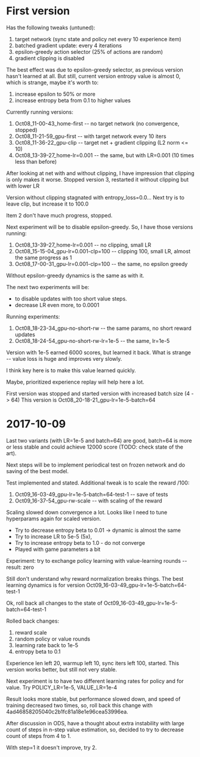 # First version

Has the following tweaks (untuned):
1. target network (sync state and policy net every 10 experience item)
2. batched gradient update: every 4 iterations
3. epsilon-greedy action selector (25% of actions are random)
4. gradient clipping is disabled

The best effect was due to epsilon-greedy selector, as previous version hasn't learned at all.
But still, current version entropy value is almost 0, which is strange, maybe it's worth to:
1. increase epsilon to 50% or more
2. increase entropy beta from 0.1 to higher values

Currently running versions:
1. Oct08_11-00-43_home-first -- no target network (no convergence, stopped)
2. Oct08_11-21-59_gpu-first -- with target network every 10 iters
3. Oct08_11-36-22_gpu-clip -- target net + gradient clipping (L2 norm <= 10)
4. Oct08_13-39-27_home-lr=0.001 -- the same, but with LR=0.001 (10 times less than before)

After looking at net with and without clipping, I have impression that clipping is only makes it worse.
Stopped version 3, restarted it without clipping but with lower LR

Version without clipping stagnated with entropy_loss=0.0...
Next try is to leave clip, but increase it to 100.0

Item 2 don't have much progress, stopped.

Next experiment will be to disable epsilon-greedy. So, I have those versions running:

1. Oct08_13-39-27_home-lr=0.001 -- no clipping, small LR
2. Oct08_15-15-04_gpu-lr=0.001-clp=100 -- clipping 100, small LR, almost the same progress as 1
3. Oct08_17-00-31_gpu-lr=0.001-clp=100 -- the same, no epsilon greedy

Without epsilon-greedy dynamics is the same as with it.

The next two experiments will be:
* to disable updates with too short value steps.
* decrease LR even more, to 0.0001

Running experiments:
1. Oct08_18-23-34_gpu-no-short-rw -- the same params, no short reward updates
2. Oct08_18-24-54_gpu-no-short-rw-lr=1e-5 -- the same, lr=1e-5

Version with 1e-5 earned 6000 scores, but learned it back. What is strange -- value loss is huge and improves very slowly.

I think key here is to make this value learned quickly.

Maybe, prioritized experience replay will help here a lot.

First version was stopped and started version with increased batch size (4 -> 64)
This version is Oct08_20-18-21_gpu-lr=1e-5-batch=64

# 2017-10-09

Last two variants (with LR=1e-5 and batch=64) are good, batch=64 is more or less stable and 
could achieve 12000 score (TODO: check state of the art).

Next steps will be to implement periodical test on frozen network and do saving of the best model.

Test implemented and stated. Additional tweak is to scale the reward /100:
1. Oct09_16-03-49_gpu-lr=1e-5-batch=64-test-1 -- save of tests
2. Oct09_16-37-54_gpu-rw-scale -- with scaling of the reward

Scaling slowed down convergence a lot. Looks like I need to tune hyperparams again for scaled version.

* Try to decrease entropy beta to 0.01 -> dynamic is almost the same
* Try to increase LR to 5e-5 (5x),
* Try to increase entropy beta to 1.0 - do not converge
* Played with game parameters a bit

Experiment:
try to exchange policy learning with value-learning rounds -- result: zero

Still don't understand why reward normalization breaks things. The best learning dynamics is for version 
Oct09_16-03-49_gpu-lr=1e-5-batch=64-test-1

Ok, roll back all changes to the state of Oct09_16-03-49_gpu-lr=1e-5-batch=64-test-1

Rolled back changes:
1. reward scale
2. random policy or value rounds
3. learning rate back to 1e-5
4. entropy beta to 0.1

Experience len left 20, warmup left 10, sync iters left 100, started.
This version works better, but still not very stable.

Next experiment is to have two different learning rates for policy and for value.
Try POLICY_LR=1e-5, VALUE_LR=1e-4 

Result looks more stable, but performance slowed down, and speed of training decreased two times, so, roll back this 
change with 4ad46858205040c2b1fc81a18e1e96cea53996ea.
  
After discussion in ODS, have a thought about extra instability with large count of steps in n-step value estimation,
so, decided to try to decrease count of steps from 4 to 1.

With step=1 it doesn't improve, try 2.
